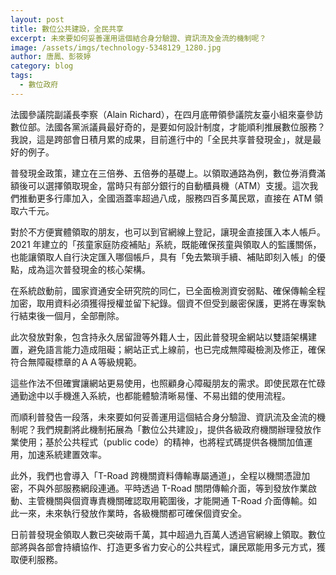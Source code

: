 ```yaml
---
layout: post
title: 數位公共建設，全民共享
excerpt: 未來要如何妥善運用這個結合身分驗證、資訊流及金流的機制呢？
image: /assets/imgs/technology-5348129_1280.jpg 
author: 唐鳳、彭筱婷
category: blog
tags:
  - 數位政府
---
```


法國參議院副議長李察（Alain Richard），在四月底帶領參議院友臺小組來臺參訪數位部。法國各黨派議員最好奇的，是要如何設計制度，才能順利推展數位服務？我說，這是跨部會日積月累的成果，目前進行中的「全民共享普發現金」，就是最好的例子。

普發現金政策，建立在三倍券、五倍券的基礎上。以領取通路為例，數位券消費滿額後可以選擇領取現金，當時只有部分銀行的自動櫃員機（ATM）支援。這次我們推動更多行庫加入，全國涵蓋率超過八成，服務四百多萬民眾，直接在 ATM 領取六千元。

對於不方便實體領取的朋友，也可以到官網線上登記，讓現金直接匯入本人帳戶。2021 年建立的「孩童家庭防疫補貼」系統，既能確保孩童與領取人的監護關係，也能讓領取人自行決定匯入哪個帳戶，具有「免去繁瑣手續、補貼即刻入帳」的優點，成為這次普發現金的核心架構。

在系統啟動前，國家資通安全研究院的同仁，已全面檢測資安弱點、確保傳輸全程加密，取用資料必須獲得授權並留下紀錄。個資不但受到嚴密保護，更將在專案執行結束後一個月，全部刪除。

此次發放對象，包含持永久居留證等外籍人士，因此普發現金網站以雙語架構建置，避免語言能力造成阻礙；網站正式上線前，也已完成無障礙檢測及修正，確保符合無障礙標章的ＡＡ等級規範。

這些作法不但確實讓網站更易使用，也照顧身心障礙朋友的需求。即使民眾在忙碌通勤途中以手機進入系統，也都能體驗清晰易懂、不易出錯的使用流程。

而順利普發告一段落，未來要如何妥善運用這個結合身分驗證、資訊流及金流的機制呢？我們規劃將此機制拓展為「數位公共建設」，提供各級政府機關辦理發放作業使用；基於公共程式（public code）的精神，也將程式碼提供各機關加值運用，加速系統建置效率。

此外，我們也會導入「T-Road 跨機關資料傳輸專屬通道」，全程以機關憑證加密，不與外部服務網段連通。平時透過 T-Road 關閉傳輸介面，等到發放作業啟動、主管機關與個資專責機關確認取用範圍後，才能開通 T-Road 介面傳輸。如此一來，未來執行發放作業時，各級機關都可確保個資安全。

日前普發現金領取人數已突破兩千萬，其中超過九百萬人透過官網線上領取。數位部將與各部會持續協作、打造更多省力安心的公共程式，讓民眾能用多元方式，獲取便利服務。
